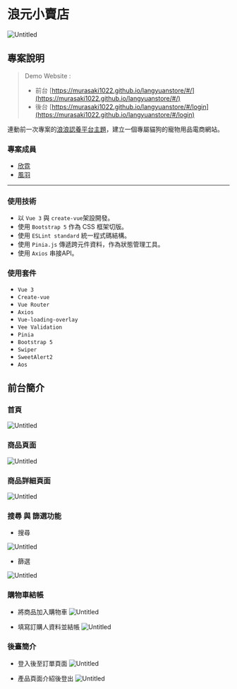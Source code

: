 # 浪元小賣店

![Untitled](https://i.imgur.com/mjctj2K.png)

## **專案說明**

> Demo Website :
> - 前台
> [https://murasaki1022.github.io/langyuanstore/#/](https://murasaki1022.github.io/langyuanstore/#/)
> - 後台
> [https://murasaki1022.github.io/langyuanstore/#/login](https://murasaki1022.github.io/langyuanstore/#/login)

連動前一次專案的[浪浪認養平台主題](https://github.com/tvxq5206/langyuan)，建立一個專屬貓狗的寵物用品電商網站。

### 專案成員

- [欣霓](https://github.com/tvxq5206)
- [風羽](https://github.com/murasaki1022)
---

### **使用技術**

- 以 `Vue 3` 與 `create-vue`架設開發。
- 使用 `Bootstrap 5` 作為 CSS 框架切版。
- 使用 `ESLint standard` 統一程式碼結構。
- 使用 `Pinia.js` 傳遞跨元件資料，作為狀態管理工具。
- 使用 `Axios` 串接API。

### **使用套件**

- `Vue 3`
- `Create-vue`
- `Vue Router`
- `Axios`
- `Vue-loading-overlay`
- `Vee Validation`
- `Pinia`
- `Bootstrap 5`
- `Swiper`
- `SweetAlert2`
- `Aos`

## **前台簡介**

### **首頁**

![Untitled](https://i.imgur.com/Q6psoPq.png)

### 商品頁面

![Untitled](https://i.imgur.com/o5vPoC3.png)

### **商品詳細頁面**

![Untitled](https://i.imgur.com/iKfcr3s.png)

### **搜尋 與 篩選功能**

- 搜尋

![Untitled](https://i.imgur.com/nb9isK0.gif)

- 篩選

![Untitled](https://i.imgur.com/AlCHUmK.gif)

### **購物車結帳**

- 將商品加入購物車
![Untitled](https://i.imgur.com/21v4NNL.gif)

- 填寫訂購人資料並結帳
![Untitled](https://i.imgur.com/cM8d0bP.gif)

### **後臺簡介**

- 登入後至訂單頁面
![Untitled](https://i.imgur.com/PPQ1oVr.gif)

- 產品頁面介紹後登出
![Untitled](https://i.imgur.com/MVDCJA8.gif)

###
